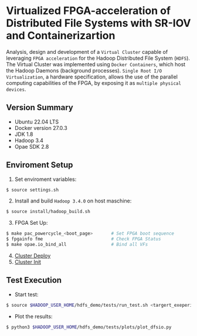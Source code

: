 # Virtualized FPGA-acceleration of Distributed File Systems with SR-IOV and Containerizartion
Analysis, design and development of a `Virtual Cluster` capable of leveraging `FPGA acceleration` for the Hadoop
Distributed File System (`HDFS`). The Virtual Cluster was implemented using `Docker Containers`, which host the Hadoop
Daemons (background processes). `Single Root I/O Virtualization`, a hardware specification, allows the use of the parallel
computing capabilities of the FPGA, by exposing it as `multiple physical devices`. 

## Version Summary
* Ubuntu 22.04 LTS
* Docker version 27.0.3
* JDK 1.8
* Hadoop 3.4
* Opae SDK 2.8


## Enviroment Setup
1) Set enviroment variables:
```bash
$ source settings.sh
```
2) Install and build `Hadoop 3.4.0` on host maschine:
```bash
$ source install/hadoop_build.sh
```
3) FPGA Set Up:
```bash
$ make pac_powercycle_<boot_page>       # Set FPGA boot sequence
$ fpgainfo fme                          # Check FPGA Status
$ make opae.io_bind_all                 # Bind all VFs
```
4) [Cluster Deploy](container/README.md#deploy)
5) [Cluster Init](container/README.md#init)


## Test Execution
* Start test:
```bash
$ source $HADOOP_USER_HOME/hdfs_demo/tests/run_test.sh <targert_exeperiments> <EC_policy>
```
* Plot the results:
```bash
$ python3 $HADOOP_USER_HOME/hdfs_demo/tests/plots/plot_dfsio.py
```